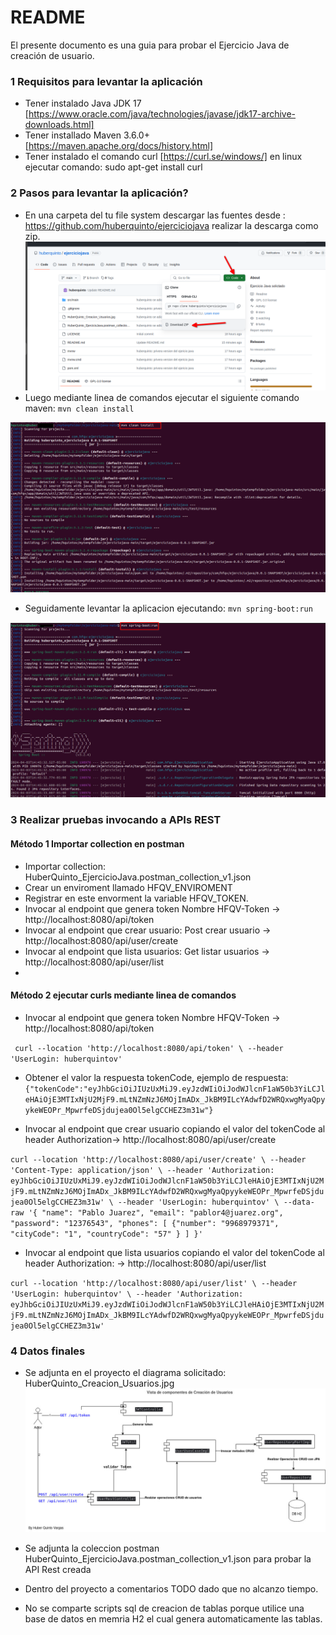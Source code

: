 # README #

El presente documento es una guia para probar el Ejercicio Java de creación de usuario.

### 1 Requisitos para levantar la aplicación ###

* Tener instalado Java JDK 17 [https://www.oracle.com/java/technologies/javase/jdk17-archive-downloads.html]
* Tener installado Maven 3.6.0+ [https://maven.apache.org/docs/history.html]
* Tener instalado el comando curl [https://curl.se/windows/] en linux ejecutar comando: sudo apt-get install curl

### 2 Pasos para levantar la aplicación? ###

* En una carpeta del tu file system descargar las fuentes desde : https://github.com/huberquinto/ejerciciojava
realizar la descarga como zip.
![Descagar zip con codigo fuente](https://github.com/huberquinto/ejerciciojava/blob/main/imagenes/descargar_fuentes.png)
* Luego mediante linea de comandos ejecutar el siguiente comando maven: `mvn clean install`

![Compilar con maven](https://github.com/huberquinto/ejerciciojava/blob/main/imagenes/levantar_proyecto01.png)

* Seguidamente levantar la aplicacion ejecutando: `mvn spring-boot:run`

![Ejecutar la aplicacion con maven](https://github.com/huberquinto/ejerciciojava/blob/main/imagenes/levantar_proyecto02.png)

### 3 Realizar pruebas invocando a APIs REST ###
#### Método 1 Importar collection en postman ####

* Importar collection: HuberQuinto_EjercicioJava.postman_collection_v1.json
* Crear un enviroment llamado HFQV_ENVIROMENT
* Registrar en este envorment la variable HFQV_TOKEN.
* Invocar al endpoint que genera token Nombre HFQV-Token -> http://localhost:8080/api/token
* Invocar al endpoint que crear usuario: Post crear usuario -> http://localhost:8080/api/user/create
* Invocar al endpoint que lista usuarios: Get listar usuarios -> http://localhost:8080/api/user/list
* 
#### Método 2 ejecutar curls mediante linea de comandos ####

* Invocar al endpoint que genera token Nombre HFQV-Token -> http://localhost:8080/api/token

` curl --location 'http://localhost:8080/api/token' \
--header 'UserLogin: huberquintov'`

* Obtener el valor la respuesta tokenCode, ejemplo de respuesta:
`{"tokenCode":"eyJhbGciOiJIUzUxMiJ9.eyJzdWIiOiJodWJlcnF1aW50b3YiLCJleHAiOjE3MTIxNjU2MjF9.mLtNZmNzJ6MOjImADx_JkBM9ILcYAdwfD2WRQxwgMyaQpyykeWEOPr_MpwrfeDSjdujea0Ol5elgCCHEZ3m31w"}`

* Invocar al endpoint que crear usuario copiando el valor del tokenCode al header Authorization-> http://localhost:8080/api/user/create

`curl --location 'http://localhost:8080/api/user/create' \
--header 'Content-Type: application/json' \
--header 'Authorization: eyJhbGciOiJIUzUxMiJ9.eyJzdWIiOiJodWJlcnF1aW50b3YiLCJleHAiOjE3MTIxNjU2MjF9.mLtNZmNzJ6MOjImADx_JkBM9ILcYAdwfD2WRQxwgMyaQpyykeWEOPr_MpwrfeDSjdujea0Ol5elgCCHEZ3m31w' \
--header 'UserLogin: huberquintov' \
--data-raw '{
    "name": "Pablo Juarez",
    "email": "pablor4@juarez.org",
    "password": "12376543",
    "phones": [
        {"number": "9968979371",
          "cityCode": "1",
          "countryCode": "57"
        }
    ]
}'`

* Invocar al endpoint que lista usuarios copiando el valor del tokenCode al header Authorization: -> http://localhost:8080/api/user/list

`curl --location 'http://localhost:8080/api/user/list' \
--header 'UserLogin: huberquintov' \
--header 'Authorization: eyJhbGciOiJIUzUxMiJ9.eyJzdWIiOiJodWJlcnF1aW50b3YiLCJleHAiOjE3MTIxNjU2MjF9.mLtNZmNzJ6MOjImADx_JkBM9ILcYAdwfD2WRQxwgMyaQpyykeWEOPr_MpwrfeDSjdujea0Ol5elgCCHEZ3m31w'
`
### 4 Datos finales ###

* Se adjunta en el proyecto el diagrama solicitado: HuberQuinto_Creacion_Usuarios.jpg
  ![Ejecutar la aplicacion con maven](https://github.com/huberquinto/ejerciciojava/blob/main/imagenes/HuberQuinto_Creacion_Usuarios.jpg)

* Se adjunta la coleccion postman HuberQuinto_EjercicioJava.postman_collection_v1.json para probar la API Rest creada
* Dentro del proyecto a comentarios TODO dado que no alcanzo tiempo.
* No se comparte scripts sql de creacion de tablas porque utilice una base de datos en memria H2 el cual genera automaticamente las tablas.
